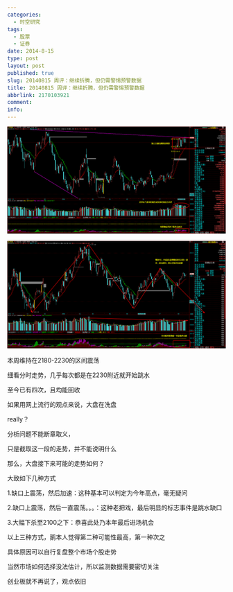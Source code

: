 ```yaml
---
categories:
  - 时空研究
tags:
  - 股票
  - 证券
date: 2014-8-15
type: post
layout: post
published: true
slug: 20140815 周评：继续折腾，但仍需警惕预警数据
title: 20140815 周评：继续折腾，但仍需警惕预警数据
abbrlink: 2170103921
comment:
info:
---
```

![20140815-0](/images/20140815-0.gif)

![20140815-1](/images/20140815-1.gif)

本周维持在2180-2230的区间震荡

细看分时走势，几乎每次都是在2230附近就开始跳水

至今已有四次，且均能回收

如果用网上流行的观点来说，大盘在洗盘

really？

分析问题不能断章取义，

只是截取这一段的走势，并不能说明什么


那么，大盘接下来可能的走势如何？

大致如下几种方式

1.缺口上震荡，然后加速：这种基本可以判定为今年高点，毫无疑问

2.缺口上震荡，然后一直震荡。。。：这种老把戏，最后明显的标志事件是跳水缺口

3.大幅下杀至2100之下：恭喜此处乃本年最后进场机会


以上三种方式，鹅本人觉得第二种可能性最高，第一种次之

具体原因可以自行复盘整个市场个股走势

当然市场如何选择没法估计，所以监测数据需要密切关注


创业板就不再说了，观点依旧